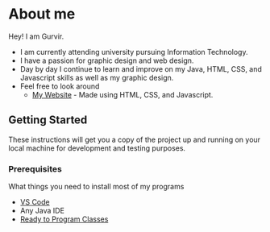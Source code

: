 # About me

Hey! I am Gurvir.

* I am currently attending university pursuing Information Technology.
* I have a passion for graphic design and web design.
* Day by day I continue to learn and improve on my Java, HTML, CSS, and Javascript skills as well as my graphic design.
* Feel free to look around 
  * [My Website](https://gurvirboparai.github.io/) - Made using HTML, CSS, and Javascript.

## Getting Started 

These instructions will get you a copy of the project up and running on your local machine for development and testing purposes.

### Prerequisites

What things you need to install most of my programs

* [VS Code](https://code.visualstudio.com/)
* Any Java IDE
* [Ready to Program Classes](http://compsci.ca/holtsoft/)

